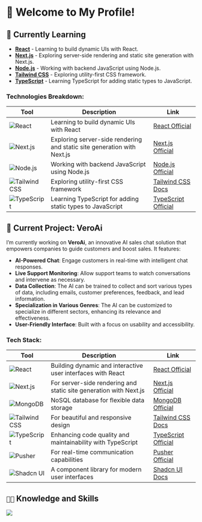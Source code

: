 # 👋 Welcome to My Profile!

## 🌱 Currently Learning

- **[React](https://reactjs.org/)** - Learning to build dynamic UIs with React.
- **[Next.js](https://nextjs.org/)** - Exploring server-side rendering and static site generation with Next.js.
- **[Node.js](https://nodejs.org/)** - Working with backend JavaScript using Node.js.
- **[Tailwind CSS](https://tailwindcss.com/)** - Exploring utility-first CSS framework.
- **[TypeScript](https://www.typescriptlang.org/)** - Learning TypeScript for adding static types to JavaScript.

### Technologies Breakdown:

| Tool                                                                                                               | Description                                                  | Link                                                |
|--------------------------------------------------------------------------------------------------------------------|--------------------------------------------------------------|-----------------------------------------------------|
| ![React](https://img.shields.io/badge/-React-61DAFB?logo=react&logoColor=white&style=flat-square)                  | Learning to build dynamic UIs with React                     | [React Official](https://reactjs.org/)              |
| ![Next.js](https://img.shields.io/badge/-Next.js-000000?logo=next.js&logoColor=white&style=flat-square)            | Exploring server-side rendering and static site generation with Next.js | [Next.js Official](https://nextjs.org/)             |
| ![Node.js](https://img.shields.io/badge/-Node.js-339933?logo=node.js&logoColor=white&style=flat-square)            | Working with backend JavaScript using Node.js                | [Node.js Official](https://nodejs.org/)             |
| ![Tailwind CSS](https://img.shields.io/badge/-Tailwind%20CSS-38B2AC?logo=tailwind-css&logoColor=white&style=flat-square) | Exploring utility-first CSS framework                         | [Tailwind CSS Docs](https://tailwindcss.com/)        |
| ![TypeScript](https://img.shields.io/badge/-TypeScript-3178C6?logo=typescript&logoColor=white&style=flat-square)   | Learning TypeScript for adding static types to JavaScript     | [TypeScript Official](https://www.typescriptlang.org/) |

## 🚀 Current Project: VeroAi

I’m currently working on **VeroAi**, an innovative AI sales chat solution that empowers companies to guide customers and boost sales. It features:

- **AI-Powered Chat**: Engage customers in real-time with intelligent chat responses.
- **Live Support Monitoring**: Allow support teams to watch conversations and intervene as necessary.
- **Data Collection**: The AI can be trained to collect and sort various types of data, including emails, customer preferences, feedback, and lead information.
- **Specialization in Various Genres**: The AI can be customized to specialize in different sectors, enhancing its relevance and effectiveness.
- **User-Friendly Interface**: Built with a focus on usability and accessibility.

### Tech Stack:
| Tool                                                                                                               | Description                                                  | Link                                                |
|--------------------------------------------------------------------------------------------------------------------|--------------------------------------------------------------|-----------------------------------------------------|
| ![React](https://img.shields.io/badge/-React-61DAFB?logo=react&logoColor=white&style=flat-square)                  | Building dynamic and interactive user interfaces with React  | [React Official](https://reactjs.org/)              |
| ![Next.js](https://img.shields.io/badge/-Next.js-000000?logo=next.js&logoColor=white&style=flat-square)            | For server-side rendering and static site generation with Next.js | [Next.js Official](https://nextjs.org/)             |
| ![MongoDB](https://img.shields.io/badge/-MongoDB-47A248?logo=mongodb&logoColor=white&style=flat-square)            | NoSQL database for flexible data storage                    | [MongoDB Official](https://www.mongodb.com/)        |
| ![Tailwind CSS](https://img.shields.io/badge/-Tailwind%20CSS-38B2AC?logo=tailwind-css&logoColor=white&style=flat-square) | For beautiful and responsive design                          | [Tailwind CSS Docs](https://tailwindcss.com/)        |
| ![TypeScript](https://img.shields.io/badge/-TypeScript-3178C6?logo=typescript&logoColor=white&style=flat-square)   | Enhancing code quality and maintainability with TypeScript  | [TypeScript Official](https://www.typescriptlang.org/) |
| ![Pusher](https://img.shields.io/badge/-Pusher-EE4B29?logo=pusher&logoColor=white&style=flat-square)                | For real-time communication capabilities                     | [Pusher Official](https://pusher.com/)               |
| ![Shadcn UI](https://img.shields.io/badge/-Shadcn%20UI-4A5568?logo=shadcn&logoColor=white&style=flat-square)       | A component library for modern user interfaces              | [Shadcn UI Docs](https://shadcn.dev/)                |

## `👨‍💻` Knowledge and Skills
[![](https://skillicons.dev/icons?i=cpp,cs,html,lua,py,mysql,bash,visualstudio,vscode,windows)](https://skillicons.dev)
